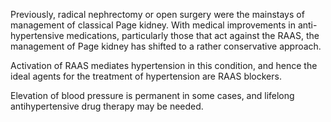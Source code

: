 Previously, radical nephrectomy or open surgery were the mainstays of management of classical Page kidney. With medical improvements in anti-hypertensive medications, particularly those that act against the RAAS, the management of Page kidney has shifted to a rather conservative approach.

Activation of RAAS mediates hypertension in this condition, and hence the ideal agents for the treatment of hypertension are RAAS blockers.

Elevation of blood pressure is permanent in some cases, and lifelong antihypertensive drug therapy may be needed.